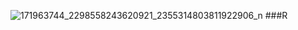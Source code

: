 ![171963744_2298558243620921_2355314803811922906_n](https://user-images.githubusercontent.com/58392246/114887228-73020e00-9e32-11eb-926b-0187d8ed8ed7.jpg)
###R

<!--
**muhammaddzaky/muhammaddzaky** is a ✨ _special_ ✨ repository because its `README.md` (this file) appears on your GitHub profile
Hi, I'm muhammaddzaky

I'm a Tech Enthusiasts from Indonesia.

If you need something from me, feel free to contact me at :

⬇️⬇️⬇️

Muhammaddzaky | LinkedInmuhammaddzaky | Facebookshaerkangshaer| Twitterdj_dzaky | Instagram mhdraihandzaky1

